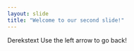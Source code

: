 ```yaml
---
layout: slide
title: "Welcome to our second slide!"
---
```

Derekstext
Use the left arrow to go back!
